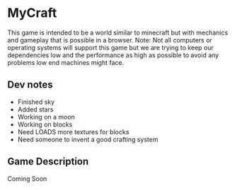 MyCraft
=======

This game is intended to be a world similar to minecraft but with mechanics and gameplay that is possible in a browser.
Note: Not all computers or operating systems will support this game but we are trying to keep our dependencies low and the performance as high as possible to avoid any problems low end machines might face.

Dev notes
---------
* Finished sky
* Added stars
* Working on a moon
* Working on blocks
* Need LOADS more textures for blocks
* Need someone to invent a good crafting system

Game Description
----------------
Coming Soon

